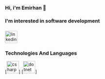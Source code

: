 ### Hi, i'm Emirhan 👋 
### I'm interested in software development
###

###
[<img src='https://cdn.jsdelivr.net/npm/simple-icons@3.0.1/icons/linkedin.svg' alt='linkedin' height='40'>](https://www.linkedin.com/in/emirhan-altunta%C5%9F-428868221/)

### Technologies And Languages
[<img src='https://cdn.jsdelivr.net/npm/simple-icons@3.0.1/icons/csharp.svg' alt='csharp' height='40'>]
[<img src='https://cdn.jsdelivr.net/npm/simple-icons@3.0.1/icons/dot-net.svg' alt='dotnet' height='40'>]
